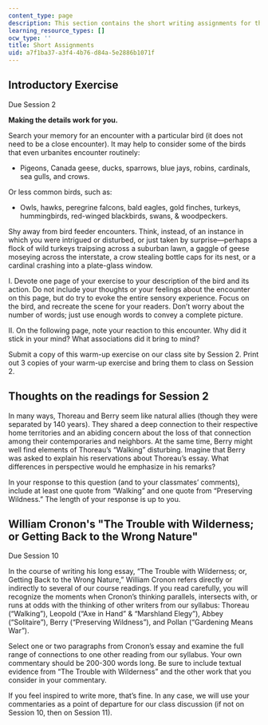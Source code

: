```yaml
---
content_type: page
description: This section contains the short writing assignments for this course.
learning_resource_types: []
ocw_type: ''
title: Short Assignments
uid: a7f1ba37-a3f4-4b76-d84a-5e2886b1071f
---
```


Introductory Exercise
---------------------

Due Session 2

**Making the details work for you.**

Search your memory for an encounter with a particular bird (it does not need to be a close encounter). It may help to consider some of the birds that even urbanites encounter routinely:

*   Pigeons, Canada geese, ducks, sparrows, blue jays, robins, cardinals, sea gulls, and crows.

Or less common birds, such as:

*   Owls, hawks, peregrine falcons, bald eagles, gold finches, turkeys, hummingbirds, red-winged blackbirds, swans, & woodpeckers.

Shy away from bird feeder encounters. Think, instead, of an instance in which you were intrigued or disturbed, or just taken by surprise—perhaps a flock of wild turkeys traipsing across a suburban lawn, a gaggle of geese moseying across the interstate, a crow stealing bottle caps for its nest, or a cardinal crashing into a plate-glass window.

I. Devote one page of your exercise to your description of the bird and its action. Do not include your thoughts or your feelings about the encounter on this page, but do try to evoke the entire sensory experience. Focus on the bird, and recreate the scene for your readers. Don’t worry about the number of words; just use enough words to convey a complete picture.

II. On the following page, note your reaction to this encounter. Why did it stick in your mind? What associations did it bring to mind?

Submit a copy of this warm-up exercise on our class site by Session 2. Print out 3 copies of your warm-up exercise and bring them to class on Session 2.

Thoughts on the readings for Session 2
--------------------------------------

In many ways, Thoreau and Berry seem like natural allies (though they were separated by 140 years). They shared a deep connection to their respective home territories and an abiding concern about the loss of that connection among their contemporaries and neighbors. At the same time, Berry might well find elements of Thoreau’s “Walking” disturbing. Imagine that Berry was asked to explain his reservations about Thoreau’s essay. What differences in perspective would he emphasize in his remarks?

In your response to this question (and to your classmates’ comments), include at least one quote from “Walking” and one quote from “Preserving Wildness.” The length of your response is up to you.

William Cronon's "The Trouble with Wilderness; or Getting Back to the Wrong Nature"
-----------------------------------------------------------------------------------

Due Session 10

In the course of writing his long essay, “The Trouble with Wilderness; or, Getting Back to the Wrong Nature,” William Cronon refers directly or indirectly to several of our course readings. If you read carefully, you will recognize the moments when Cronon’s thinking parallels, intersects with, or runs at odds with the thinking of other writers from our syllabus: Thoreau (“Walking”), Leopold (“Axe in Hand” & “Marshland Elegy”), Abbey (“Solitaire”), Berry (“Preserving Wildness”), and Pollan (“Gardening Means War”).

Select one or two paragraphs from Cronon’s essay and examine the full range of connections to one other reading from our syllabus. Your own commentary should be 200-300 words long. Be sure to include textual evidence from “The Trouble with Wilderness” and the other work that you consider in your commentary.

If you feel inspired to write more, that’s fine. In any case, we will use your commentaries as a point of departure for our class discussion (if not on Session 10, then on Session 11).